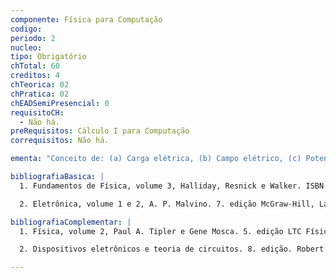 ```yaml
---
componente: Física para Computação
codigo: 
periodo: 2
nucleo: 
tipo: Obrigatório
chTotal: 60 
creditos: 4
chTeorica: 02 
chPratica: 02 
chEADSemiPresencial: 0
requisitoCH:
  - Não há.
preRequisitos: Cálculo I para Computação
correquisitos: Não há.

ementa: "Conceito de: (a) Carga elétrica, (b) Campo elétrico, (c) Potencial elétrico, (d) corrente elétrica, (e) potência elétrica; Resistência elétrica e lei de Ohm; associação de resistores: associação em série e em paralelo, transformação estrela-triângulo; bateria elétrica; circuitos resistivos e leis de Kirchhoff; Capacitor e circuitos RC; Fontes do campo magnético, solenóide e imãs; Indutor, auto-indução, indutância mútua, circuitos RL; Corrente alternada, circuitos RLC, transformadores, motores e geradores elétricos; Espectro eletromagnético, propagação de ondas eletromagnéticas, lasers; Metais, isolantes e semicondutores; Diodo e circuitos com diodos; Transistor e circuitos com transistor; Circuitos eletrônicos básicos."

bibliografiaBasica: |
  1. Fundamentos de Física, volume 3, Halliday, Resnick e Walker. ISBN.: 8521614869. LTC. (2006).

  2. Eletrônica, volume 1 e 2, A. P. Malvino. 7. edição McGraw-Hill, Laboratório de Eletricidade e Eletrônica, Francisco Gabriel Capuano e Maria Aparecida Mendes Marinho. 24. edição Érica.

bibliografiaComplementar: |
  1. Física, volume 2, Paul A. Tipler e Gene Mosca. 5. edição LTC Física Conceitual, Paul G. Hewitt. 9. edição. Bookman

  2. Dispositivos eletrônicos e teoria de circuitos. 8. edição. Robert L. Boylestad e Louis Nashelsky. Pearson.

---
```

